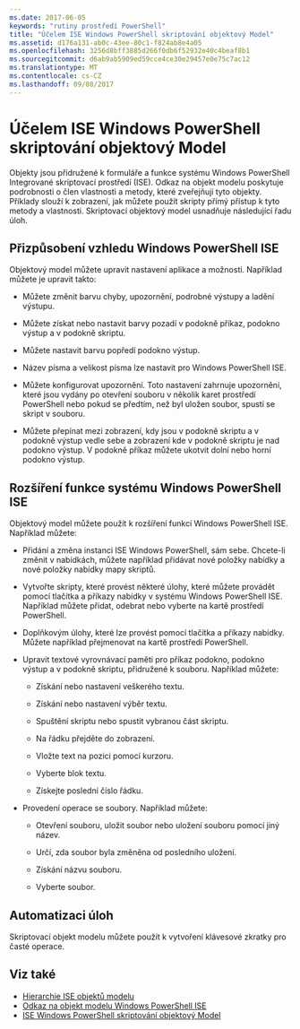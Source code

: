 ```yaml
---
ms.date: 2017-06-05
keywords: "rutiny prostředí PowerShell"
title: "Účelem ISE Windows PowerShell skriptování objektový Model"
ms.assetid: d176a131-ab0c-43ee-80c1-f824ab8e4a05
ms.openlocfilehash: 3256d8bff3885d266f0db6f52932e40c4beaf8b1
ms.sourcegitcommit: d6ab9ab5909ed59cce4ce30e29457e0e75c7ac12
ms.translationtype: MT
ms.contentlocale: cs-CZ
ms.lasthandoff: 09/08/2017
---
```

# <a name="purpose-of-the-windows-powershell-ise-scripting-object-model"></a>Účelem ISE Windows PowerShell skriptování objektový Model
  Objekty jsou přidružené k formuláře a funkce systému Windows PowerShell Integrované skriptovací prostředí (ISE). Odkaz na objekt modelu poskytuje podrobnosti o člen vlastnosti a metody, které zveřejňují tyto objekty. Příklady slouží k zobrazení, jak můžete použít skripty přímý přístup k tyto metody a vlastnosti. Skriptovací objektový model usnadňuje následující řadu úloh.

## <a name="customizing-the-appearance-of-windows-powershell-ise"></a>Přizpůsobení vzhledu Windows PowerShell ISE
 Objektový model můžete upravit nastavení aplikace a možnosti. Například můžete je upravit takto:

- Můžete změnit barvu chyby, upozornění, podrobné výstupy a ladění výstupu.

- Můžete získat nebo nastavit barvy pozadí v podokně příkaz, podokno výstup a v podokně skriptu.

- Můžete nastavit barvu popředí podokno výstup.

- Název písma a velikost písma lze nastavit pro Windows PowerShell ISE.

- Můžete konfigurovat upozornění. Toto nastavení zahrnuje upozornění, které jsou vydány po otevření souboru v několik karet prostředí PowerShell nebo pokud se předtím, než byl uložen soubor, spustí se skript v souboru.

- Můžete přepínat mezi zobrazení, kdy jsou v podokně skriptu a v podokně výstup vedle sebe a zobrazení kde v podokně skriptu je nad podokno výstup. V podokně příkaz můžete ukotvit dolní nebo horní podokno výstup.

## <a name="enhancing-the-functionality-of-windows-powershell-ise"></a>Rozšíření funkce systému Windows PowerShell ISE
 Objektový model můžete použít k rozšíření funkcí Windows PowerShell ISE. Například můžete:

- Přidání a změna instanci ISE Windows PowerShell, sám sebe. Chcete-li změnit v nabídkách, můžete například přidávat nové položky nabídky a nové položky nabídky mapy skriptů.

- Vytvořte skripty, které provést některé úlohy, které můžete provádět pomocí tlačítka a příkazy nabídky v systému Windows PowerShell ISE. Například můžete přidat, odebrat nebo vyberte na kartě prostředí PowerShell.

- Doplňkovým úlohy, které lze provést pomocí tlačítka a příkazy nabídky. Můžete například přejmenovat na kartě prostředí PowerShell.

- Upravit textové vyrovnávací paměti pro příkaz podokno, podokno výstup a v podokně skriptu, přidružené k souboru. Například můžete:

    -   Získání nebo nastavení veškerého textu.

    -   Získání nebo nastavení výběr textu.

    -   Spuštění skriptu nebo spustit vybranou část skriptu.

    -   Na řádku přejděte do zobrazení.

    -   Vložte text na pozici pomocí kurzoru.

    -   Vyberte blok textu.

    -   Získejte poslední číslo řádku.

- Provedení operace se soubory. Například můžete:

    -   Otevření souboru, uložit soubor nebo uložení souboru pomocí jiný název.

    -   Určí, zda soubor byla změněna od posledního uložení.

    -   Získání názvu souboru.

    -   Vyberte soubor.

## <a name="automating-tasks"></a>Automatizaci úloh
 Skriptovací objekt modelu můžete použít k vytvoření klávesové zkratky pro časté operace.

## <a name="see-also"></a>Viz také
- [Hierarchie ISE objektů modelu](The-ISE-Object-Model-Hierarchy.md) 
- [Odkaz na objekt modelu Windows PowerShell ISE](Windows-PowerShell-ISE-Object-Model-Reference.md) 
- [ISE Windows PowerShell skriptování objektový Model](The-Windows-PowerShell-ISE-Scripting-Object-Model.md)

  
